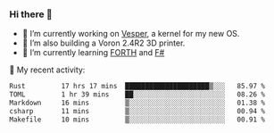 ### Hi there 👋

<!--
**berkus/berkus** is a ✨ _special_ ✨ repository because its `README.md` (this file) appears on your GitHub profile.

Here are some ideas to get you started:

- 🔭 I’m currently working on ...
- 🌱 I’m currently learning ...
- 👯 I’m looking to collaborate on ...
- 🤔 I’m looking for help with ...
- 💬 Ask me about ...
- 📫 How to reach me: ...
- 😄 Pronouns: ...
- ⚡ Fun fact: ...
-->

- 🔭 I’m currently working on [Vesper](https://github.com/metta-systems/vesper), a kernel for my new OS.
- 🔭 I’m also building a Voron 2.4R2 3D printer.
- 🌱 I’m currently learning [FORTH](http://forth.com/starting-forth/) and [F#](https://fsharpforfunandprofit.com/)

💼 My recent activity:

<!--START_SECTION:waka-->

```txt
Rust         17 hrs 17 mins  █████████████████████▒░░░   85.97 %
TOML         1 hr 39 mins    ██░░░░░░░░░░░░░░░░░░░░░░░   08.26 %
Markdown     16 mins         ▒░░░░░░░░░░░░░░░░░░░░░░░░   01.38 %
csharp       11 mins         ▒░░░░░░░░░░░░░░░░░░░░░░░░   00.94 %
Makefile     10 mins         ▒░░░░░░░░░░░░░░░░░░░░░░░░   00.91 %
```

<!--END_SECTION:waka-->
